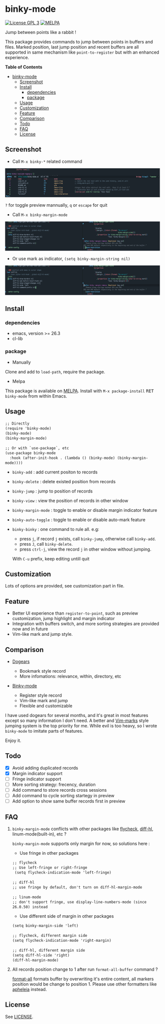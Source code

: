 # binky-mode

[![License GPL 3](https://img.shields.io/badge/license-GPL_3-green.svg?style=flat)](LICENSE)
[![MELPA](http://melpa.org/packages/binky-mode-badge.svg)](http://melpa.org/#/binky-mode)

Jump between points like a rabbit !

This package provides commands to jump between points in buffers and files.
Marked position, last jump position and recent buffers are all supported in
same mechanism like `point-to-register` but with an enhanced experience.

<!-- markdown-toc start -->

**Table of Contents**

- [binky-mode](#binky-mode)
  - [Screenshot](#screenshot)
  - [Install](#install)
    - [dependencies](#dependencies)
    - [package](#package)
  - [Usage](#usage)
  - [Customization](#customization)
  - [Feature](#feature)
  - [Comparison](#comparison)
  - [Todo](#todo)
  - [FAQ](#faq)
  - [License](#license)

<!-- markdown-toc end -->

## Screenshot

- Call `M-x binky-*` related command

![binky with preview](image/binky-preview.png)

`?` for toggle preview mannually, `q` or `escape` for quit

- Call `M-x binky-margin-mode`

![margin with sign](image/margin-with-sign.png)

- Or use mark as indicator, `(setq binky-margin-string nil)`

![margin with mark](image/margin-with-mark.png)

## Install

### dependencies

- emacs, version >= 26.3
- cl-lib

### package

- Manually

Clone and add to `load-path`, require the package.

- Melpa

This package is available on [MELPA][melpa].
Install with `M-x package-install` <kbd>RET</kbd> `binky-mode` from within Emacs.

## Usage

```elisp
;; Directly
(require 'binky-mode)
(binky-mode)
(binky-margin-mode)

;; Or with `use-package`, etc
(use-package binky-mode
  :hook (after-init-hook . (lambda () (binky-mode) (binky-margin-mode))))
```

- `binky-add` : add current positon to records
- `binky-delete` : delete existed position from records
- `binky-jump` : jump to position of records
- `binky-view` : view the position of records in other window
- `binky-margin-mode` : toggle to enable or disable margin indicator feature
- `binky-auto-toggle` : toggle to enable or disable auto-mark feature
- `binky-binky` : one command to rule all.
  e.g:

  - press `j`, if record `j` exists, call `binky-jump`, otherwise call `binky-add`.
  - press `J`, call `binky-delete`.
  - press `ctrl-j`, view the record `j` in other window without jumping.

  With `C-u` prefix, keep editing untill quit

## Customization

Lots of options are provided, see customization part in file.

## Feature

- Better UI experience than `register-to-point`, such as preview customization, jump highlight and margin indicator
- Integration with buffers switch, and more sorting strategies are provided now and in future
- Vim-like mark and jump style.

## Comparison

- [Dogears](https://github.com/alphapapa/dogears.el)

  - Bookmark style record
  - More infomations: relevance, within, directory, etc

- [Binky-mode](https://github.com/liuyinz/binky-mode)

  - Register style record
  - Vim-like mark and jump
  - Flexible and customizable

I have used dogears for several months, and it's great in most features except so many information
I don't need. A better and [Vim-marks](https://vim.fandom.com/wiki/Using_marks) style jumping system is the top priority for me.
While evil is too heavy, so I wrote `binky-mode` to imitate parts of features.

Enjoy it.

## Todo

- [x] Avoid adding duplicated records
- [x] Margin indicator support
- [ ] Fringe indicator support
- [ ] More sorting strategy: frecency, duration
- [ ] Add command to store records cross sessions
- [ ] Add command to cycle sorting startegy in preview
- [ ] Add option to show same buffer records first in preview

## FAQ

1. `binky-margin-mode` conflicts with other packages like [flycheck](https://github.com/flycheck/flycheck), [diff-hl](https://github.com/dgutov/diff-hl), linum-mode(built-in), etc ?

   `binky-margin-mode` supports only margin for now, so solutions here :

   - Use fringe in other packages

   ```elisp
   ;; flycheck
   ;; Use left-fringe or right-fringe
    (setq flycheck-indication-mode 'left-fringe)

   ;; diff-hl
   ;; use fringe by default, don't turn on diff-hl-margin-mode

   ;; linum-mode
   ;; don't support fringe, use display-line-numbers-mode (since 26.0.50) instead
   ```

   - Use different side of margin in other packages

   ```elisp
   (setq binky-margin-side 'left)

   ;; flycheck, different margin side
   (setq flycheck-indication-mode 'right-margin)

   ;; diff-hl, different margin side
   (setq diff-hl-side 'right)
   (diff-hl-margin-mode)
   ```

2. All records position change to 1 after run `format-all-buffer` command ?

   [format-all](https://github.com/lassik/emacs-format-all-the-code) formats buffer by overwriting it's entire content, all markers position would be change to position 1. Please use other formatters like [apheleia](https://github.com/radian-software/apheleia) instead.

## License

See [LICENSE](LICENSE).

[melpa]: http://melpa.org/#/binky-mode
